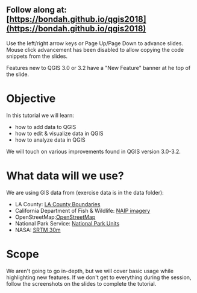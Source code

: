 ## Follow along at: [https://bondah.github.io/qgis2018](https://bondah.github.io/qgis2018)
Use the left/right arrow keys or Page Up/Page Down to advance slides. Mouse click advancement has been disabled
to allow copying the code snippets from the slides.

Features new to QGIS 3.0 or 3.2 have a "New Feature" banner at he top of the slide.

# Objective
In this tutorial we will learn:
* how to add data to QGIS
* how to edit & visualize data in QGIS
* how to analyze data in QGIS


We will touch on various improvements found in QGIS version 3.0-3.2.

# What data will we use?
We are using GIS data from (exercise data is in the data folder):
* LA County: [LA County Boundaries](https://data.lacounty.gov/GIS-Data/County-Boundaries/pihd-kqzs)
* California Department of Fish & Wildlife: [NAIP imagery](https://www.wildlife.ca.gov/Data/GIS/Map-Services)
* OpenStreetMap:[OpenStreetMap](https://www.openstreetmap.org)
* National Park Service: [National Park Units](https://public-nps.opendata.arcgis.com/datasets/national-park-service-park-unit-boundaries/geoservice)
* NASA: [SRTM 30m](http://dwtkns.com/srtm30m/)

# Scope
We aren't going to go in-depth, but we will cover basic usage while highlighting new features. If we don't get to everything
during the session, follow the screenshots on the slides to complete the tutorial.
